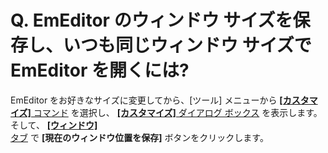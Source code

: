 # Q. EmEditor のウィンドウ サイズを保存し、いつも同じウィンドウ サイズで EmEditor を開くには?

EmEditor をお好きなサイズに変更してから、\[ツール\] メニューから [**\[カスタマイズ\]** コマンド](../../cmd/tools/common_settings) を選択し、 [**\[カスタマイズ\]** ダイアログ ボックス](../../dlg/customize/index) を表示します。そして、 [**\[ウィンドウ\]** \
タブ](../../dlg/customize/window/index) で **\[現在のウィンドウ位置を保存\]**
ボタンをクリックします。